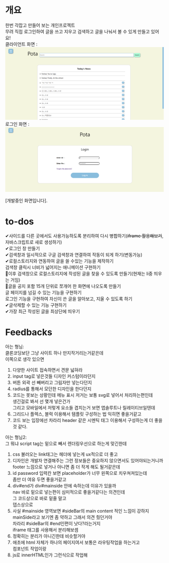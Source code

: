 # 개요

한번 각잡고 만들어 보는 개인프로젝트<br>
무려 직접 로그인하여 글을 쓰고 지우고 검색하고 글을 나눠서 볼 수 있게 만들고 있어요!<br>
클라이언트 화면 :
![클라이언트](./imgs/img1.png)
로그인 화면 :
![로그인 화면](./imgs/img2.png)

[개발중인 화면입니다].

# to-dos

✔사이드를 다른 곳에서도 사용가능하도록 분리하여 다시 병합하기(~~iframe 활용해보기~~, 자바스크립트로 새로 생성하기)<br>
✔로그인 창 만들기<br>
✔검색창과 일시적으로 구글 검색창과 연결하여 작동이 되게 하기(변동가능)<br>
✔로컬스토리지와 연동하여 글을 쓸 수있는 기능을 제작하기<br>
검색창 클릭시 너비가 넓어지는 애니메이션 구현하기<br>
🔨이후 검색창으로 로컬스토리지에 작성된 글을 찾을 수 있도록 만들기(현재는 li중 띄우는 거임)<br>
🔨글을 공지 포함 15개 단위로 쪼개어 한 화면에 나오도록 만들기<br>
글 페이지를 넘길 수 있는 기능을 구현하기<br>
로그인 기능을 구현하여 자신이 쓴 글을 알아보고, 지울 수 있도록 하기<br>
✔글삭제할 수 있는 기능 구현하기<br>
✔가장 최근 작성된 글을 최상단에 띄우기<br>

# Feedbacks

아는 형님:<br>
클론코딩보단 그냥 사이트 하나 만지작거리는거같은데<br>
이쪽으로 생각 있으면<br>

1. 다양한 사이트 접속하면서 견문 넓혀라<br>
2. input tag로 넣은것들 디자인 커스텀이라던지<br>
3. 버튼 외곽 선 빼버리고 그림자만 넣는다던지<br>
4. radius를 통해서 모던한 디자인을 한다던지<br>
5. 코드는 못보는 상황인데 메뉴 표시 저거는 보통 svg로 넣어서 처리하는편인데<br>
   생긴걸로 봐서 선 몇개 넣은건가<br>
   그리고 모바일에서 저렇게 요소들 겹치는거 보면 앱솔루트나 릴레이티브일텐데<br>
6. 그리드나 플렉스, 블럭 이용해서 템플릿 구성하는 법 익히면 좋을거같고<br>
7. 코드 보는 입장에선 차라리 header 같은 시멘틱 태그 이용해서 구성하는게 더 좋을 것 같다.<br>

아는 형님2:<br>
그 뭐냐 script tag는 밑으로 빼서 렌더링우선으로 하는게 맞긴한데 <br>

1. css 불러오는 link태그는 헤더에 넣는게 ux적으로 더 좋고 <br>
2. 디자인은 개발자 연결해주는 그런 정보들은 중요하지 않으면서도 있어야되는거니까 <br>
   footer 느낌으로 넣거나 아니면 좀 더 작게 해도 될거같은데 <br>
3. id password 입력칸 보면 placeholder가 너무 왼쪽으로 치우쳐져있는데 <br>
   좀만 더 여유 두면 좋을거같고 <br>
4. div#end가 div#mainside 안에 속하는데 이유가 있을까 <br>
   nav 바로 밑으로 넣는편이 심미적으로 좋을거같다는 의견인데 <br>
   그 코드상으로 바로 밑줄 말고 <br>
   뎁스상으로 <br>
5. 사실 #mainside 영역보면 #sideBar의 main content 적인 느낌이 강하지 <br>
   mainSide라고 보기엔 좀 약하고 그래서 의견 줬던거야 <br>
   차라리 #sideBar의 #end인편이 낫다?라는거지 <br>
   iframe 태그를 사용해서 분리해보셈 <br>
6. 정확히는 분리가 아니긴한데 비슷할거야 <br>
7. 애초에 html 자체가 하나의 페이지여서 보통은 라우팅작업을 하는거고 <br>
   컴포넌트 작업이랑 <br>
8. js로 innerHTML인가 그런식으로 작업해 <br>
